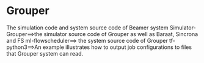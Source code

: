 # Grouper
The simulation code and system source code of Beamer system
Simulator-Grouper==>the simulator source code of Grouper as well as Baraat, Sincrona and FS
ml-flowscheduler==> the system source code of Grouper
tf-python3==>An example illustrates how to output job configurations to files that Grouper system can read.
